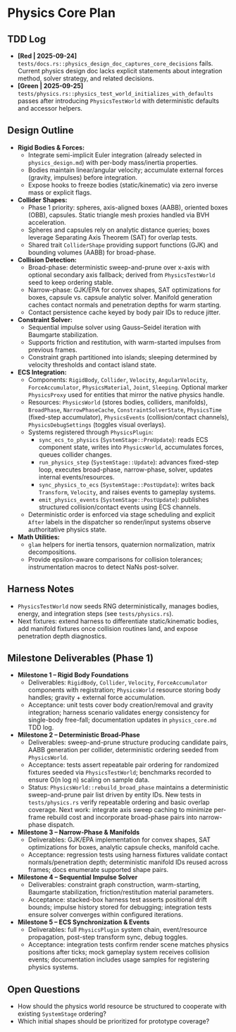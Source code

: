 # Physics Core Plan

## TDD Log
- **[Red | 2025-09-24]** `tests/docs.rs::physics_design_doc_captures_core_decisions` fails. Current physics design doc lacks explicit statements about integration method, solver strategy, and related decisions.
- **[Green | 2025-09-25]** `tests/physics.rs::physics_test_world_initializes_with_defaults` passes after introducing `PhysicsTestWorld` with deterministic defaults and accessor helpers.

## Design Outline
- **Rigid Bodies & Forces:**
  - Integrate semi-implicit Euler integration (already selected in `physics_design.md`) with per-body mass/inertia properties.
  - Bodies maintain linear/angular velocity; accumulate external forces (gravity, impulses) before integration.
  - Expose hooks to freeze bodies (static/kinematic) via zero inverse mass or explicit flags.
- **Collider Shapes:**
  - Phase 1 priority: spheres, axis-aligned boxes (AABB), oriented boxes (OBB), capsules. Static triangle mesh proxies handled via BVH acceleration.
  - Spheres and capsules rely on analytic distance queries; boxes leverage Separating Axis Theorem (SAT) for overlap tests.
  - Shared trait `ColliderShape` providing support functions (GJK) and bounding volumes (AABB) for broad-phase.
- **Collision Detection:**
  - Broad-phase: deterministic sweep-and-prune over x-axis with optional secondary axis fallback; derived from `PhysicsTestWorld` seed to keep ordering stable.
  - Narrow-phase: GJK/EPA for convex shapes, SAT optimizations for boxes, capsule vs. capsule analytic solver. Manifold generation caches contact normals and penetration depths for warm starting.
  - Contact persistence cache keyed by body pair IDs to reduce jitter.
- **Constraint Solver:**
  - Sequential impulse solver using Gauss–Seidel iteration with Baumgarte stabilization.
  - Supports friction and restitution, with warm-started impulses from previous frames.
  - Constraint graph partitioned into islands; sleeping determined by velocity thresholds and contact island state.
- **ECS Integration:**
  - Components: `RigidBody`, `Collider`, `Velocity`, `AngularVelocity`, `ForceAccumulator`, `PhysicsMaterial`, `Joint`, `Sleeping`. Optional marker `PhysicsProxy` used for entities that mirror the native physics handle.
  - Resources: `PhysicsWorld` (stores bodies, colliders, manifolds), `BroadPhase`, `NarrowPhaseCache`, `ConstraintSolverState`, `PhysicsTime` (fixed-step accumulator), `PhysicsEvents` (collision/contact channels), `PhysicsDebugSettings` (toggles visual overlays).
  - Systems registered through `PhysicsPlugin`:
    - `sync_ecs_to_physics` (`SystemStage::PreUpdate`): reads ECS component state, writes into `PhysicsWorld`, accumulates forces, queues collider changes.
    - `run_physics_step` (`SystemStage::Update`): advances fixed-step loop, executes broad-phase, narrow-phase, solver, updates internal events/resources.
    - `sync_physics_to_ecs` (`SystemStage::PostUpdate`): writes back `Transform`, `Velocity`, and raises events to gameplay systems.
    - `emit_physics_events` (`SystemStage::PostUpdate`): publishes structured collision/contact events using ECS channels.
  - Deterministic order is enforced via stage scheduling and explicit `After` labels in the dispatcher so render/input systems observe authoritative physics state.
- **Math Utilities:**
  - `glam` helpers for inertia tensors, quaternion normalization, matrix decompositions.
  - Provide epsilon-aware comparisons for collision tolerances; instrumentation macros to detect NaNs post-solver.

## Harness Notes
- `PhysicsTestWorld` now seeds RNG deterministically, manages bodies, energy, and integration steps (see `tests/physics.rs`).
- Next fixtures: extend harness to differentiate static/kinematic bodies, add manifold fixtures once collision routines land, and expose penetration depth diagnostics.

## Milestone Deliverables (Phase 1)
- **Milestone 1 – Rigid Body Foundations**
  - Deliverables: `RigidBody`, `Collider`, `Velocity`, `ForceAccumulator` components with registration; `PhysicsWorld` resource storing body handles; gravity + external force accumulation.
  - Acceptance: unit tests cover body creation/removal and gravity integration; harness scenario validates energy consistency for single-body free-fall; documentation updates in `physics_core.md` TDD log.
- **Milestone 2 – Deterministic Broad-Phase**
  - Deliverables: sweep-and-prune structure producing candidate pairs, AABB generation per collider, deterministic ordering seeded from `PhysicsWorld`.
  - Acceptance: tests assert repeatable pair ordering for randomized fixtures seeded via `PhysicsTestWorld`; benchmarks recorded to ensure O(n log n) scaling on sample data.
  - Status: `PhysicsWorld::rebuild_broad_phase` maintains a deterministic sweep-and-prune pair list driven by entity IDs. New tests in `tests/physics.rs` verify repeatable ordering and basic overlap coverage. Next work: integrate axis sweep caching to minimize per-frame rebuild cost and incorporate broad-phase pairs into narrow-phase dispatch.
- **Milestone 3 – Narrow-Phase & Manifolds**
  - Deliverables: GJK/EPA implementation for convex shapes, SAT optimizations for boxes, analytic capsule checks, manifold cache.
  - Acceptance: regression tests using harness fixtures validate contact normals/penetration depth; deterministic manifold IDs reused across frames; docs enumerate supported shape pairs.
- **Milestone 4 – Sequential Impulse Solver**
  - Deliverables: constraint graph construction, warm-starting, Baumgarte stabilization, friction/restitution material parameters.
  - Acceptance: stacked-box harness test asserts positional drift bounds; impulse history stored for debugging; integration tests ensure solver converges within configured iterations.
- **Milestone 5 – ECS Synchronization & Events**
  - Deliverables: full `PhysicsPlugin` system chain, event/resource propagation, post-step transform sync, debug toggles.
  - Acceptance: integration tests confirm render scene matches physics positions after ticks; mock gameplay system receives collision events; documentation includes usage samples for registering physics systems.

## Open Questions
- How should the physics world resource be structured to cooperate with existing `SystemStage` ordering?
- Which initial shapes should be prioritized for prototype coverage?
